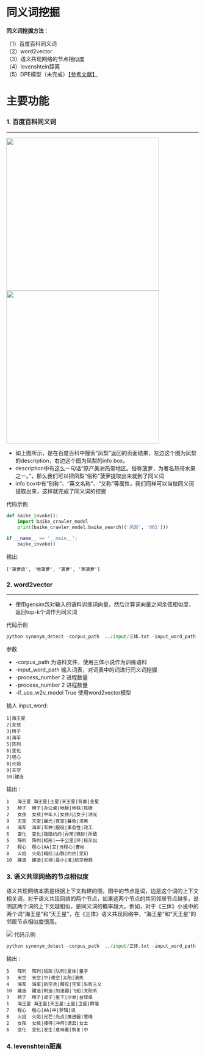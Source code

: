 同义词挖掘
========



**同义词挖掘方法**：</br>

（1）百度百科同义词 </br>
（2）word2vector </br>
（3）语义共现网络的节点相似度 </br>
（4）levenshtein距离 </br>
（5）DPE模型（未完成）[【参考文献】](https://arxiv.org/pdf/1706.08186.pdf) </br>

主要功能
========
###  1. 百度百科同义词
--------
<img src="https://github.com/tigerchen52/synonym_detection/blob/master/input/img/baike2.png"  width="400" /> <img src="https://github.com/tigerchen52/synonym_detection/blob/master/input/img/baike.png"  width="400" /> </br>

* 如上图所示，是在百度百科中搜索“凤梨”返回的页面结果，左边这个图为凤梨的description，右边这个图为凤梨的info box。
* description中有这么一句话“原产美洲热带地区。俗称菠萝，为著名热带水果之一。”，那么我们可以把凤梨“俗称”菠萝提取出来就到了同义词 </br>
* info box中有“别称”、“英文名称”、“又称”等属性，我们同样可以当做同义词提取出来，这样就完成了同义词的挖掘</br>

代码示例
```python
def baike_invoke():
    import baike_crawler_model
    print(baike_crawler_model.baike_search(('凤梨', '001')))

if __name__ == '__main__':
    baike_invoke()
```
输出:

    ['菠萝皮', '地菠萝', '菠萝', '草菠萝']

###  2. word2vector
--------
* 使用gensim包对输入的语料训练词向量，然后计算词向量之间余弦相似度，返回top-k个词作为同义词 </br>

代码示例
```python
python synonym_detect -corpus_path  ../input/三体.txt -input_word_path ../temp/input_word.txt -process_number 2 if_use_w2v_model True
```
参数
* -corpus_path 为语料文件，使用三体小说作为训练语料
* -input_word_path 输入词表，对词表中的词进行同义词挖掘
* -process_number 2 进程数量
* -process_number 2 进程数量
* -if_use_w2v_model True 使用word2vector模型

输人 input_word:
```
1|海王星
2|女孩
3|椅子
4|海军
5|阵列
6|变化
7|程心
8|火焰
9|天空
10|建造
```
输出 :
```
1	海王星	海王星|土星|天王星|背面|金星
3	椅子	椅子|办公桌|地板|地毯|铁锹
2	女孩	女孩|中年人|女孩儿|女子|泪光
9	天空	天空|晨光|夜空|暮色|漆黑
4	海军	海军|军种|服役|事务性|政工
6	变化	变化|隐隐约约|异常|微妙|所致
5	阵列	阵列|矩形|一千公里|环|标示出
7	程心	程心|AA|艾|当程心|曹彬
8	火焰	火焰|暗红|山脉|灼热|变幻
10	建造	建造|天梯|最小|准|航空母舰
```

###  3. 语义共现网络的节点相似度
语义共现网络本质是根据上下文构建的图，图中的节点是词，边是这个词的上下文相关词。对于语义共现网络的两个节点，如果这两个节点的共同邻居节点越多，说明这两个词的上下文越相似，是同义词的概率越大。例如，对于《三体》小说中的两个词“海王星”和“天王星”，在《三体》语义共现网络中，“海王星”和“天王星”的邻居节点相似度很高。

<img src="https://github.com/tigerchen52/synonym_detection/blob/master/input/img/%E8%AF%AD%E4%B9%89%E7%BD%91%E7%BB%9C.png"  />
代码示例

```python
python synonym_detect -corpus_path  ../input/三体.txt -input_word_path ../temp/input_word.txt -process_number 2 -if_use_sn_model True
```
输出 :
```
5	阵列	阵列|矩形|队列|星体|量子
9	天空	天空|中|夜空|太阳|消失
4	海军	海军|航空兵|服役|空军|失败主义
10	建造	建造|制造|加速器|飞船|太阳系
3	椅子	椅子|桌子|坐下|沙发|台球桌
1	海王星	海王星|天王星|土星|卫星|群落
7	程心	程心|AA|中|罗辑|说
8	火焰	火焰|光芒|光点|推进器|雪峰
2	女孩	女孩|接待|冲何|请云|女士
6	变化	变化|发生|意味着|恢复|中
```
###  4. levenshtein距离

